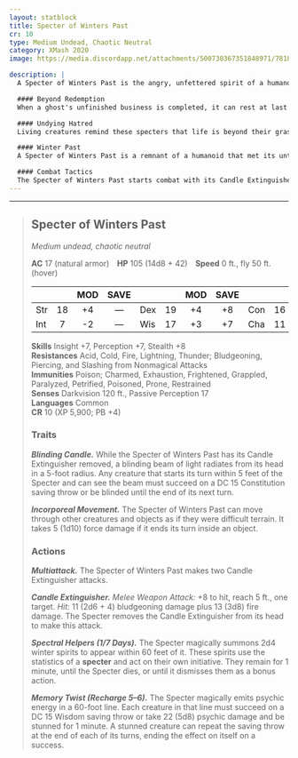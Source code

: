 ```yaml
---
layout: statblock
title: Specter of Winters Past
cr: 10
type: Medium Undead, Chaotic Neutral
category: XMash 2020
image: https://media.discordapp.net/attachments/500730367351848971/781892560087941140/eb78fa50ed8895c5eb98aa23cd2d8190.png

description: |
  A Specter of Winters Past is the angry, unfettered spirit of a humanoid that has been prevented from passing to the afterlife. These specters no longer possess connections to who or what they were, yet are condemned to walk the world forever. Some are spawned when dark magic or the touch of a wraith rips a soul from a living body.

  #### Beyond Redemption
  When a ghost's unfinished business is completed, it can rest at last. No such rest or redemption awaits the Specter of Winters Past. It is doomed to the Material Plane, its only end the oblivion that comes with the destruction of its soul. Until then, it bears out its lonely life in forlorn places, carrying on forgotten through the ages of the world.

  #### Undying Hatred
  Living creatures remind these specters that life is beyond their grasp. The mere sight of the living overwhelms a specter with sorrow and wrath, which can be abated only by destroying said life. A specter kills quickly and mercilessly, for only by depriving others of life can it gain the slightest satisfaction. However, no matter how many lives it extinguishes, a specter always succumbs to its hatred and sorrow.

  #### Winter Past
  A Specter of Winters Past is a remnant of a humanoid that met its untimely end during winter and was prevented from passing on into the afterlife. It is doomed to haunt the place of its death during the winter months.

  #### Combat Tactics
  The Specter of Winters Past starts combat with its Candle Extinguisher affixed to its head, summoning its spectral helpers on the first turn. On its second turn, it removes the Candle Extinguisher, hoping to blind nearby foes, then uses its Memory Twist ability to target as many enemies as possible so its helpers can overwhelm the stunned. It remains in melee range, using its Blinding Candle and Candle Extinguisher attacks to pummel enemies while disorienting them.
---
```


___
> ## Specter of Winters Past
> *Medium undead, chaotic neutral*
>
> **AC** 17 (natural armor) **HP** 105 (14d8 + 42) **Speed** 0 ft., fly 50 ft. (hover)
>
> | | | MOD | SAVE | | | MOD | SAVE | | | MOD | SAVE |
> |:--|:-:|:----:|:----:|:--|:-:|:----:|:----:|:--|:-:|:----:|:----:|
> |Str| 18| +4 | — |Dex| 19| +4 | +8 |Con| 16| +3 | — |
> |Int| 7| -2 | — |Wis| 17| +3 | +7 |Cha| 11| +0 | — |
>
> **Skills** Insight +7, Perception +7, Stealth +8  
> **Resistances** Acid, Cold, Fire, Lightning, Thunder; Bludgeoning, Piercing, and Slashing from Nonmagical Attacks  
> **Immunities** Poison; Charmed, Exhaustion, Frightened, Grappled, Paralyzed, Petrified, Poisoned, Prone, Restrained  
> **Senses** Darkvision 120 ft., Passive Perception 17  
> **Languages** Common  
> **CR** 10 (XP 5,900; PB +4)
>
> ### Traits
>
> ***Blinding Candle.*** While the Specter of Winters Past has its Candle Extinguisher removed, a blinding beam of light radiates from its head in a 5-foot radius. Any creature that starts its turn within 5 feet of the Specter and can see the beam must succeed on a DC 15 Constitution saving throw or be blinded until the end of its next turn.  
>
> ***Incorporeal Movement.*** The Specter of Winters Past can move through other creatures and objects as if they were difficult terrain. It takes 5 (1d10) force damage if it ends its turn inside an object.  
>
> ### Actions
>
> ***Multiattack.*** The Specter of Winters Past makes two Candle Extinguisher attacks.  
>
> ***Candle Extinguisher.*** *Melee Weapon Attack:* +8 to hit, reach 5 ft., one target. *Hit:* 11 (2d6 + 4) bludgeoning damage plus 13 (3d8) fire damage. The Specter removes the Candle Extinguisher from its head to make this attack.  
>
> ***Spectral Helpers (1/7 Days).*** The Specter magically summons 2d4 winter spirits to appear within 60 feet of it. These spirits use the statistics of a **specter** and act on their own initiative. They remain for 1 minute, until the Specter dies, or until it dismisses them as a bonus action.  
>
> ***Memory Twist (Recharge 5–6).*** The Specter magically emits psychic energy in a 60-foot line. Each creature in that line must succeed on a DC 15 Wisdom saving throw or take 22 (5d8) psychic damage and be stunned for 1 minute. A stunned creature can repeat the saving throw at the end of each of its turns, ending the effect on itself on a success.

